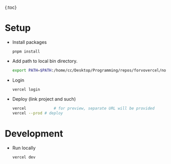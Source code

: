 {:toc}

# Setup

- Install packages

  ```
  pnpm install
  ```

- Add path to local bin directory.

  ```bash
  export PATH=$PATH:/home/cc/Desktop/Programming/repos/forvovercel/node_modules/.bin
  ```

- Login

  ```
  vercel login
  ```

- Deploy (link project and such)

  ```bash
  vercel			# for preview, separate URL will be provided
  vercel --prod	# deploy
  ```



# Development

- Run locally

  ```
  vercel dev
  ```

  

